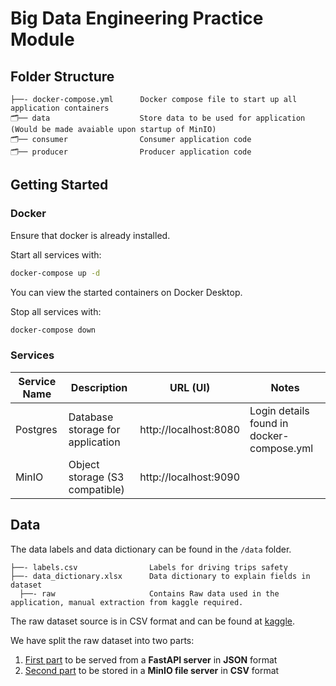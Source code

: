 # Big Data Engineering Practice Module

## Folder Structure

```
├──- docker-compose.yml      Docker compose file to start up all application containers
🗂️── data                    Store data to be used for application (Would be made avaiable upon startup of MinIO)
🗂️── consumer                Consumer application code
🗂️── producer                Producer application code
```
## Getting Started

### Docker
Ensure that docker is already installed.

Start all services with:
```sh
docker-compose up -d
```

You can view the started containers on Docker Desktop.

Stop all services with:
```sh
docker-compose down
```

### Services

| Service Name | Description                              | URL (UI)                 | Notes                                     |
|--------------|------------------------------------------|--------------------------|-------------------------------------------|
| Postgres     | Database storage for application         | http://localhost:8080    | Login details found in docker-compose.yml |
| MinIO        | Object storage (S3 compatible)           | http://localhost:9090    |                                           |

## Data

The data labels and data dictionary can be found in the `/data` folder.
```
├──- labels.csv                Labels for driving trips safety
├──- data_dictionary.xlsx      Data dictionary to explain fields in dataset
  ├──- raw                     Contains Raw data used in the application, manual extraction from kaggle required.

```

The raw dataset source is in CSV format and can be found at [kaggle](https://www.kaggle.com/datasets/vancharmlab/grabai).

We have split the raw dataset into two parts:
1) [First part](https://drive.google.com/file/d/1uZFnSLJEk_KECungCZJBnf_M0wv2sUI-/view?usp=drive_link) to be served from a **FastAPI server** in **JSON** format
2) [Second part](https://drive.google.com/file/d/1EdybA11rurBooihyecUQUVHmDwN0_O1Q/view?usp=drive_link) to be stored in a **MinIO file server** in **CSV** format